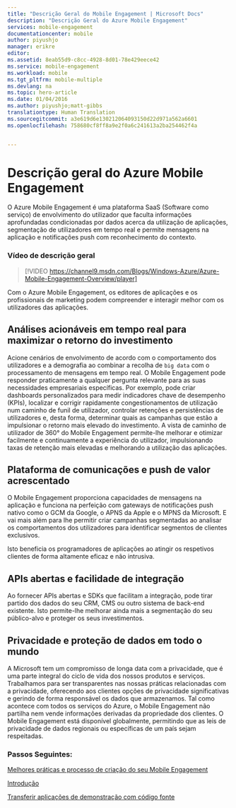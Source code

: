 ```yaml
---
title: "Descrição Geral do Mobile Engagement | Microsoft Docs"
description: "Descrição Geral do Azure Mobile Engagement"
services: mobile-engagement
documentationcenter: mobile
author: piyushjo
manager: erikre
editor: 
ms.assetid: 8eab55d9-c8cc-4928-8d01-78e429eece42
ms.service: mobile-engagement
ms.workload: mobile
ms.tgt_pltfrm: mobile-multiple
ms.devlang: na
ms.topic: hero-article
ms.date: 01/04/2016
ms.author: piyushjo;matt-gibbs
translationtype: Human Translation
ms.sourcegitcommit: a3e619d6e130212064093150d22d971a562a6601
ms.openlocfilehash: 758680cf8ff8a9e2f0a6c241613a2ba254462f4a


---
```

# <a name="azure-mobile-engagement-overview"></a>Descrição geral do Azure Mobile Engagement
O Azure Mobile Engagement é uma plataforma SaaS (Software como serviço) de envolvimento do utilizador que faculta informações aprofundadas condicionadas por dados acerca da utilização de aplicações, segmentação de utilizadores em tempo real e permite mensagens na aplicação e notificações push com reconhecimento do contexto.

### <a name="overview-video"></a>Vídeo de descrição geral
> [!VIDEO https://channel9.msdn.com/Blogs/Windows-Azure/Azure-Mobile-Engagement-Overview/player]
> 
> 

Com o Azure Mobile Engagement, os editores de aplicações e os profissionais de marketing podem compreender e interagir melhor com os utilizadores das aplicações.

## <a name="real-time-actionable-analytics-to-maximize-return-on-investment"></a>Análises acionáveis em tempo real para maximizar o retorno do investimento
Acione cenários de envolvimento de acordo com o comportamento dos utilizadores e a demografia ao combinar a recolha de `big data` com o processamento de mensagens em tempo real. O Mobile Engagement pode responder praticamente a qualquer pergunta relevante para as suas necessidades empresariais específicas. Por exemplo, pode criar dashboards personalizados para medir indicadores chave de desempenho (KPIs), localizar e corrigir rapidamente congestionamentos de utilização num caminho de funil de utilizador, controlar retenções e persistências de utilizadores e, desta forma, determinar quais as campanhas que estão a impulsionar o retorno mais elevado do investimento. A vista de caminho de utilizador de 360° do Mobile Engagement permite-lhe melhorar e otimizar facilmente e continuamente a experiência do utilizador, impulsionando taxas de retenção mais elevadas e melhorando a utilização das aplicações.

## <a name="value-added-push-and-communications-platform"></a>Plataforma de comunicações e push de valor acrescentado
O Mobile Engagement proporciona capacidades de mensagens na aplicação e funciona na perfeição com gateways de notificações push nativo como o GCM da Google, o APNS da Apple e o MPNS da Microsoft. E vai mais além para lhe permitir criar campanhas segmentadas ao analisar os comportamentos dos utilizadores para identificar segmentos de clientes exclusivos.

Isto beneficia os programadores de aplicações ao atingir os respetivos clientes de forma altamente eficaz e não intrusiva.

## <a name="open-apis-and-ease-of-integration"></a>APIs abertas e facilidade de integração
Ao fornecer APIs abertas e SDKs que facilitam a integração, pode tirar partido dos dados do seu CRM, CMS ou outro sistema de back-end existente. Isto permite-lhe melhorar ainda mais a segmentação do seu público-alvo e proteger os seus investimentos.

## <a name="data-protection-privacy-across-the-globe"></a>Privacidade e proteção de dados em todo o mundo
A Microsoft tem um compromisso de longa data com a privacidade, que é uma parte integral do ciclo de vida dos nossos produtos e serviços. Trabalhamos para ser transparentes nas nossas práticas relacionadas com a privacidade, oferecendo aos clientes opções de privacidade significativas e gerindo de forma responsável os dados que armazenamos. Tal como acontece com todos os serviços do Azure, o Mobile Engagement não partilha nem vende informações derivadas da propriedade dos clientes. O Mobile Engagement está disponível globalmente, permitindo que as leis de privacidade de dados regionais ou específicas de um país sejam respeitadas.

### <a name="next-steps"></a>Passos Seguintes:
[Melhores práticas e processo de criação do seu Mobile Engagement](mobile-engagement-getting-started-best-practices.md)

[Introdução](/index.md)

[Transferir aplicações de demonstração com código fonte](https://aka.ms/azmedemoapps)




<!--HONumber=Nov16_HO2-->


